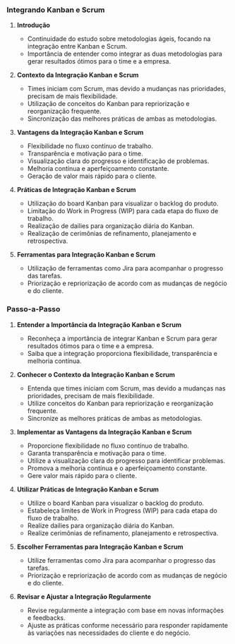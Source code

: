 ### Integrando Kanban e Scrum

1. **Introdução**

   - Continuidade do estudo sobre metodologias ágeis, focando na integração entre Kanban e Scrum.
   - Importância de entender como integrar as duas metodologias para gerar resultados ótimos para o time e a empresa.

2. **Contexto da Integração Kanban e Scrum**

   - Times iniciam com Scrum, mas devido a mudanças nas prioridades, precisam de mais flexibilidade.
   - Utilização de conceitos do Kanban para repriorização e reorganização frequente.
   - Sincronização das melhores práticas de ambas as metodologias.

3. **Vantagens da Integração Kanban e Scrum**

   - Flexibilidade no fluxo contínuo de trabalho.
   - Transparência e motivação para o time.
   - Visualização clara do progresso e identificação de problemas.
   - Melhoria contínua e aperfeiçoamento constante.
   - Geração de valor mais rápido para o cliente.

4. **Práticas de Integração Kanban e Scrum**

   - Utilização do board Kanban para visualizar o backlog do produto.
   - Limitação do Work in Progress (WIP) para cada etapa do fluxo de trabalho.
   - Realização de dailies para organização diária do Kanban.
   - Realização de cerimônias de refinamento, planejamento e retrospectiva.

5. **Ferramentas para Integração Kanban e Scrum**
   - Utilização de ferramentas como Jira para acompanhar o progresso das tarefas.
   - Priorização e repriorização de acordo com as mudanças de negócio e do cliente.

### Passo-a-Passo

1. **Entender a Importância da Integração Kanban e Scrum**

   - Reconheça a importância de integrar Kanban e Scrum para gerar resultados ótimos para o time e a empresa.
   - Saiba que a integração proporciona flexibilidade, transparência e melhoria contínua.

2. **Conhecer o Contexto da Integração Kanban e Scrum**

   - Entenda que times iniciam com Scrum, mas devido a mudanças nas prioridades, precisam de mais flexibilidade.
   - Utilize conceitos do Kanban para repriorização e reorganização frequente.
   - Sincronize as melhores práticas de ambas as metodologias.

3. **Implementar as Vantagens da Integração Kanban e Scrum**

   - Proporcione flexibilidade no fluxo contínuo de trabalho.
   - Garanta transparência e motivação para o time.
   - Utilize a visualização clara do progresso para identificar problemas.
   - Promova a melhoria contínua e o aperfeiçoamento constante.
   - Gere valor mais rápido para o cliente.

4. **Utilizar Práticas de Integração Kanban e Scrum**

   - Utilize o board Kanban para visualizar o backlog do produto.
   - Estabeleça limites de Work in Progress (WIP) para cada etapa do fluxo de trabalho.
   - Realize dailies para organização diária do Kanban.
   - Realize cerimônias de refinamento, planejamento e retrospectiva.

5. **Escolher Ferramentas para Integração Kanban e Scrum**

   - Utilize ferramentas como Jira para acompanhar o progresso das tarefas.
   - Priorização e repriorização de acordo com as mudanças de negócio e do cliente.

6. **Revisar e Ajustar a Integração Regularmente**
   - Revise regularmente a integração com base em novas informações e feedbacks.
   - Ajuste as práticas conforme necessário para responder rapidamente às variações nas necessidades do cliente e do negócio.
